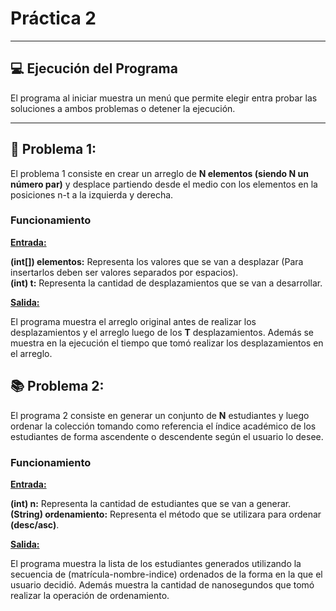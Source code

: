 <h1>Práctica 2</h1>
<hr>
<h2>💻 Ejecución del Programa</h2>
<p>El programa al iniciar muestra un menú que permite elegir entra probar las soluciones a ambos problemas o detener la ejecución.</p>
<hr>
<h2>🔢 Problema 1:</h2>
<p>El problema 1 consiste en crear un arreglo de <b>N elementos (siendo N un número par)</b> y desplace partiendo desde
el medio con los elementos en la posiciones n-t a la izquierda y derecha.</p>
<h3>Funcionamiento</h3>
<b><u>Entrada:</u></b>
<p>
    <b>(int[]) elementos:</b> Representa los valores que se van a desplazar (Para insertarlos deben ser valores separados por espacios).
<br>
    <b>(int) t:</b> Representa la cantidad de desplazamientos que se van a desarrollar.
</p>
<b><u>Salida:</u></b>
<p>
    El programa muestra el arreglo original antes de realizar los desplazamientos y el arreglo luego de los <b>T</b> desplazamientos. Además se muestra en la ejecución el tiempo que
    tomó realizar los desplazamientos en el arreglo.
</p>
<h2>📚 Problema 2:</h2>
<p>El programa 2 consiste en generar un conjunto de <b>N</b> estudiantes y luego ordenar la colección tomando como referencia el índice
académico de los estudiantes de forma ascendente o descendente según el usuario lo desee.</p>
<h3>Funcionamiento</h3>
<b><u>Entrada:</u></b>
<p>
    <b>(int) n:</b> Representa la cantidad de estudiantes que se van a generar.
<br>
    <b>(String) ordenamiento:</b> Representa el método que se utilizara para ordenar <b>(desc/asc)</b>.
</p>
<b><u>Salida:</u></b>
<p>
    El programa muestra la lista de los estudiantes generados utilizando la secuencia de (matrícula-nombre-indice) ordenados
    de la forma en la que el usuario decidió. Además muestra la cantidad de nanosegundos que tomó realizar la operación de ordenamiento.
</p>